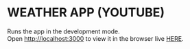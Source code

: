 # WEATHER APP (YOUTUBE)

Runs the app in the development mode.<br />
Open [http://localhost:3000](http://localhost:3000) to view it in the browser live [HERE](http://qreact-news.netlify.com).
